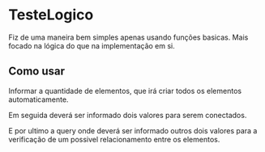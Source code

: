 # TesteLogico

Fiz de uma maneira bem simples apenas usando funções basicas. Mais focado na lógica do que na implementação em si.

## Como usar

Informar a quantidade de elementos, que irá criar todos os elementos automaticamente.

Em seguida deverá ser informado dois valores para serem conectados.

E por ultimo a query onde deverá ser informado outros dois valores para a verificação de um possivel relacionamento entre os elementos.
